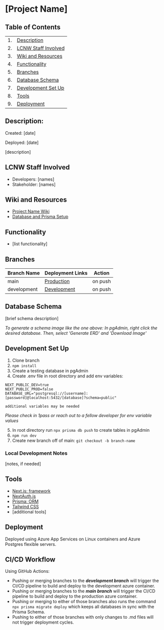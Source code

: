 # [Project Name]

<!-- <img src="./public/logo.svg" alt="Logo" width="350px"> -->

## Table of Contents

|     |                                             |
| --- | ------------------------------------------- |
| 1.  | [Description](#description)                 |
| 2.  | [LCNW Staff Involved](#lcnw-staff-involved) |
| 3.  | [Wiki and Resources](#wiki-and-resources)   |
| 4.  | [Functionality](#functionality)             |
| 5.  | [Branches](#branches)                       |
| 6.  | [Database Schema](#database-schema)         |
| 7.  | [Development Set Up](#development-set-up)   |
| 8.  | [Tools](#tools)                             |
| 9.  | [Deployment](#deployment)                   |

## Description:

Created: [date]

Deployed: [date]

[description]

## LCNW Staff Involved

- Developers: [names]
- Stakeholder: [names]

## Wiki and Resources

- [Project Name Wiki]()
- [Database and Prisma Setup](https://github.com/lcnw/ADD-Team/wiki/Database-&-Prisma-Info)

## Functionality

- [list functionality]

## Branches

| Branch Name | Deployment Links | Action  |
| ----------- | ---------------- | ------- |
| main        | [Production]()   | on push |
| development | [Development]()  | on push |

## Database Schema

[brief schema description]

<!-- <img src="./public/schema.png" alt="DB Schema" width="450px"> -->

_To generate a schema image like the one above: In pgAdmin, right click the
desired database. Then, select 'Generate ERD' and 'Download Image'_

## Development Set Up

1. Clone branch
2. `npm install`
3. Create a testing database in pgAdmin
4. Create .env file in root directory and add env variables:

```
NEXT_PUBLIC_DEV=true
NEXT_PUBLIC_PROD=false
DATABASE_URL="postgresql://[username]:[password]@localhost:5432/[database]?schema=public"

additional variables may be needed
```

_Please check in 1pass or reach out to a fellow developer for env variable
values_

5. In root directory run `npx prisma db push` to create tables in pgAdmin
6. `npm run dev`
7. Create new branch off of main: `git checkout -b branch-name`

### Local Development Notes

[notes, if needed]

## Tools

- [Next.js: framework](https://nextjs.org/docs/getting-started)
- [NextAuth.js](https://next-auth.js.org/)
- [Prisma: ORM](https://www.prisma.io/)
- [Tailwind CSS](https://tailwindcss.com/)
- [additional tools]

## Deployment

Deployed using Azure App Services on Linux containers and Azure Postgres
flexible servers.

## CI/CD Workflow

Using GitHub Actions:

- Pushing or merging branches to the **_development branch_** will trigger the CI/CD
  pipeline to build and deploy to the development azure container.
- Pushing or merging branches to the **_main branch_** will trigger the CI/CD
  pipeline to build and deploy to the production azure container.
- Pushing or merging to either of those branches also runs the command
  `npx prisma migrate deploy` which keeps all databases in sync with the Prisma
  Schema.
- Pushing to either of those branches with only changes to .md files will not
  trigger deployment cycles.
